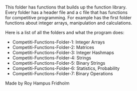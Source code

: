 
This folder has functions that builds up the function library.  
Every folder has a header file and a c file that has functions  
for competitive programming. For example has the first  folder  
functions about integer arrays, manipulation and calculations.

Here is a list of all the folders and what the  program  does:

* Competiti-Functions-Folder-1: Integer Arrays
* Competiti-Functions-Folder-2: Matrices
* Competiti-Functions-Folder-3: Integer Hashmaps
* Competiti-Functions-Folder-4: Strings
* Competiti-Functions-Folder-5: Binary Strings
* Competiti-Functions-Folder-6: Statistics, Probability
* Competiti-Functions-Folder-7: Binary Operations

Made by Roy Hampus Fridholm
